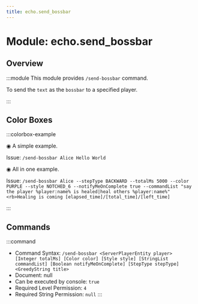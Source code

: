 ```yaml
---
title: echo.send_bossbar
---
```



# Module: echo.send_bossbar

## Overview
:::module
  This module provides `/send-bossbar` command.
  
  To send the `text` as the `bossbar` to a specified player.


:::
## Color Boxes

:::colorbox-example

  ◉ A simple example.
  
  Issue: `/send-bossbar Alice Hello World`
  
  
  
  ◉ All in one example.
  
  Issue: `/send-bossbar Alice --stepType BACKWARD --totalMs 5000 --color PURPLE --style NOTCHED_6 --notifyMeOnComplete true --commandList "say the player %player:name% is healed|heal others %player:name%" <rb>Healing is coming [elapsed_time]/[total_time]/[left_time]`


:::

## Commands
:::command
- Command Syntax: `/send-bossbar <ServerPlayerEntity player> [Integer totalMs] [Color color] [Style style] [StringList commandList] [Boolean notifyMeOnComplete] [StepType stepType] <GreedyString title>`
- Document: null
- Can be executed by console: `true`
- Required Level Permission: `4`
- Required String Permission: `null`
:::

